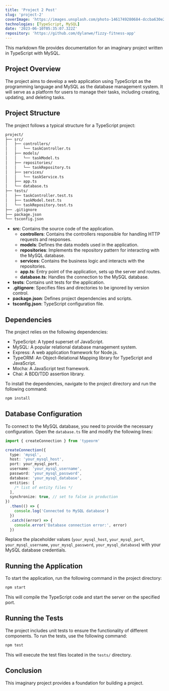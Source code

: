 ```yaml
---
title: 'Project 2 Post'
slug: 'project-2'
coverImage: 'https://images.unsplash.com/photo-1461749280684-dccba630e2f6?ixlib=rb-4.0.3&ixid=M3wxMjA3fDB8MHxwaG90by1wYWdlfHx8fGVufDB8fHx8fA%3D%3D&auto=format&fit=crop&w=2069&q=80'
technologies: [TypeScript, MySQL]
date: '2023-06-10T05:35:07.322Z'
repository: 'https://github.com/dylanwe/fizzy-fitness-app'
---
```


This markdown file provides documentation for an imaginary project written in TypeScript with MySQL.

## Project Overview

The project aims to develop a web application using TypeScript as the programming language and MySQL as the database management system. It will serve as a platform for users to manage their tasks, including creating, updating, and deleting tasks.

## Project Structure

The project follows a typical structure for a TypeScript project:

```bash
project/
├── src/
│   ├── controllers/
│   │   └── taskController.ts
│   ├── models/
│   │   └── taskModel.ts
│   ├── repositories/
│   │   └── taskRepository.ts
│   ├── services/
│   │   └── taskService.ts
│   ├── app.ts
│   └── database.ts
├── tests/
│   ├── taskController.test.ts
│   ├── taskModel.test.ts
│   └── taskRepository.test.ts
├── .gitignore
├── package.json
└── tsconfig.json
```

- **src**: Contains the source code of the application.
  - **controllers**: Contains the controllers responsible for handling HTTP requests and responses.
  - **models**: Defines the data models used in the application.
  - **repositories**: Implements the repository pattern for interacting with the MySQL database.
  - **services**: Contains the business logic and interacts with the repositories.
  - **app.ts**: Entry point of the application, sets up the server and routes.
  - **database.ts**: Handles the connection to the MySQL database.
- **tests**: Contains unit tests for the application.
- **.gitignore**: Specifies files and directories to be ignored by version control.
- **package.json**: Defines project dependencies and scripts.
- **tsconfig.json**: TypeScript configuration file.

## Dependencies

The project relies on the following dependencies:

- TypeScript: A typed superset of JavaScript.
- MySQL: A popular relational database management system.
- Express: A web application framework for Node.js.
- TypeORM: An Object-Relational Mapping library for TypeScript and JavaScript.
- Mocha: A JavaScript test framework.
- Chai: A BDD/TDD assertion library.

To install the dependencies, navigate to the project directory and run the following command:

```bash
npm install
```

## Database Configuration

To connect to the MySQL database, you need to provide the necessary configuration. Open the `database.ts` file and modify the following lines:

```typescript
import { createConnection } from 'typeorm'

createConnection({
  type: 'mysql',
  host: 'your_mysql_host',
  port: your_mysql_port,
  username: 'your_mysql_username',
  password: 'your_mysql_password',
  database: 'your_mysql_database',
  entities: [
    /* list of entity files */
  ],
  synchronize: true, // set to false in production
})
  .then(() => {
    console.log('Connected to MySQL database')
  })
  .catch((error) => {
    console.error('Database connection error:', error)
  })
```

Replace the placeholder values (`your_mysql_host`, `your_mysql_port`, `your_mysql_username`, `your_mysql_password`, `your_mysql_database`) with your MySQL database credentials.

## Running the Application

To start the application, run the following command in the project directory:

```bash
npm start
```

This will compile the TypeScript code and start the server on the specified port.

## Running the Tests

The project includes unit tests to ensure the functionality of different components. To run the tests, use the following command:

```bash
npm test
```

This will execute the test files located in the `tests/` directory.

## Conclusion

This imaginary project provides a foundation for building a project.
